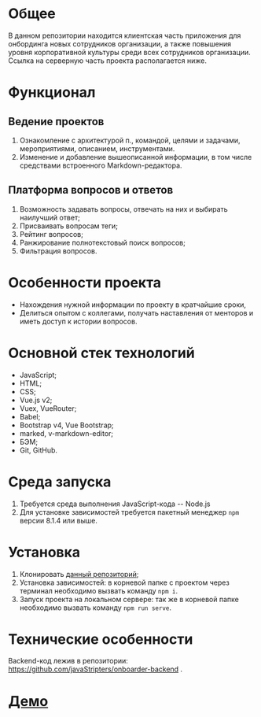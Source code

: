 # Общее
В данном репозитории находится клиентская часть приложения для онбординга новых сотрудников организации, а также повышения уровня корпоративной культуры среди всех сотрудников организации.
Ссылка на серверную часть проекта располагается ниже.
# Функционал
## Ведение проектов 
1. Ознакомление с архитектурой п., командой, целями и задачами, мероприятиями, описанием, инструментами.
2. Изменение и добавление вышеописанной информации, в том числе средствами встроенного Markdown-редактора.
## Платформа вопросов и ответов 
1. Возможность задавать вопросы, отвечать на них и выбирать наилучший ответ;
2. Присваивать вопросам теги;
3. Рейтинг вопросов;
4. Ранжирование полнотекстовый поиск вопросов;
5. Фильтрация вопросов.
# Особенности проекта
- Нахождения нужной информации по проекту в кратчайшие сроки,
- Делиться опытом с коллегами, получать наставления от менторов и иметь доступ к истории вопросов.
# Основной стек технологий
- JavaScript;
- HTML;
- CSS;
- Vue.js v2;
- Vuex, VueRouter;
- Babel;
- Bootstrap v4, Vue Bootstrap;
- marked, v-markdown-editor;
- БЭМ;
- Git, GitHub.

# Среда запуска
1. Требуется среда выполнения JavaScript-кода -- Node.js
2. Для установке зависимостей требуется пакетный менеджер `npm` версии 8.1.4 или выше.
# Установка
1. Клонировать [данный репозиторий](https://github.com/javaStripters/psb-onboarding);
2. Установка зависимостей: в корневой папке с проектом через терминал необходимо вызвать команду `npm i`.
3. Запуск проекта на локальном сервере: так же в корневой папке необходимо вызвать команду `npm run serve`.
# Технические особенности
Backend-код лежив в репозитории: https://github.com/javaStripters/onboarder-backend .
# [Демо](https://onboarding-190e1.web.app/authorized/home)
